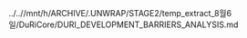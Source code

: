 ../..//mnt/h/ARCHIVE/.UNWRAP/STAGE2/temp_extract_8월6일/DuRiCore/DURI_DEVELOPMENT_BARRIERS_ANALYSIS.md